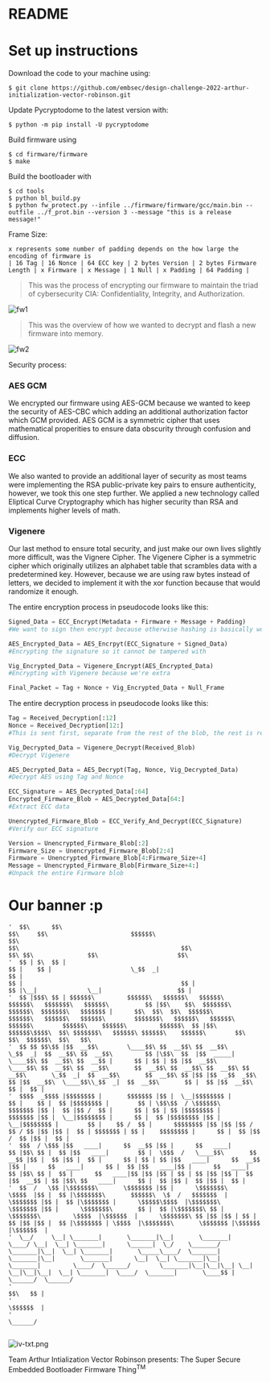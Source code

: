 # README

# Set up instructions

Download the code to your machine using:
```
$ git clone https://github.com/embsec/design-challenge-2022-arthur-initialization-vector-robinson.git
```

Update Pycryptodome to the latest version with:
```
$ python -m pip install -U pycryptodome
```

Build firmware using
```
$ cd firmware/firmware
$ make
```

Build the bootloader with
```
$ cd tools
$ python bl_build.py
$ python fw_protect.py --infile ../firmware/firmware/gcc/main.bin --outfile ../f_prot.bin --version 3 --message "this is a release message!"
```


Frame Size:
```
x represents some number of padding depends on the how large the encoding of firmware is
| 16 Tag | 16 Nonce | 64 ECC key | 2 bytes Version | 2 bytes Firmware Length | x Firmware | x Message | 1 Null | x Padding | 64 Padding |
```

> This was the process of encrypting our firmware to maintain the triad of cybersecurity CIA: Confidentiality, Integrity, and Authorization.

![fw1](fwprotect.PNG)

> This was the overview of how we wanted to decrypt and flash a new firmware into memory.

![fw2](fwprotect2.PNG)

Security process:

### AES GCM
We encrypted our firmware using AES-GCM because we wanted to keep the security of AES-CBC which adding an additional authorization factor which GCM provided. AES GCM is a symmetric cipher that uses mathematical properities to ensure data obscurity through confusion and diffusion.

### ECC
We also wanted to provide an additional layer of security as most teams were implementing the RSA public-private key pairs to ensure authenticity, however, we took this one step further. We applied a new technology called Eliptical Curve Cryptography which has higher security than RSA and implements higher levels of math.

### Vigenere
Our last method to ensure total security, and just make our own lives slightly more difficult, was the Vignere Cipher. The Vigenere Cipher is a symmetric cipher which originally utilizes an alphabet table that scrambles data with a predetermined key. However, because we are using raw bytes instead of letters, we decided to implement it with the xor function because that would randomize it enough.

The entire encryption process in pseudocode looks like this:

```py
Signed_Data = ECC_Encrypt(Metadata + Firmware + Message + Padding)
#We want to sign then encrypt because otherwise hashing is basically worthless

AES_Encrypted_Data = AES_Encrpyt(ECC_Signature + Signed_Data)
#Encrypting the signature so it cannot be tampered with

Vig_Encrypted_Data = Vigenere_Encrypt(AES_Encrypted_Data)
#Encrypting with Vigenere because we're extra

Final_Packet = Tag + Nonce + Vig_Encrypted_Data + Null_Frame
```

The entire decryption process in pseudocode looks like this:

```py
Tag = Received_Decryption[:12]
Nonce = Received_Decryption[12:]
#This is sent first, separate from the rest of the blob, the rest is received in frames of 64

Vig_Decrypted_Data = Vigenere_Decrypt(Received_Blob)
#Decrypt Vigenere

AES_Decrypted_Data = AES_Decrypt(Tag, Nonce, Vig_Decrypted_Data)
#Decrypt AES using Tag and Nonce

ECC_Signature = AES_Decrypted_Data[:64]
Encrypted_Firmware_Blob = AES_Decrypted_Data[64:]
#Extract ECC data

Unencrypted_Firmware_Blob = ECC_Verify_And_Decrypt(ECC_Signature)
#Verify our ECC signature

Version = Unencrypted_Firmware_Blob[:2]
Firmware_Size = Unencrypted_Firmware_Blob[2:4]
Firmware = Unencrypted_Firmware_Blob[4:Firmware_Size+4]
Message = Unencrypted_Firmware_Blob[Firmware_Size+4:]
#Unpack the entire Firmware blob
```


# Our banner :p

```
'  $$\      $$\                                                       $$\     $$\                       $$$$$$\                                                    $$\                                                                         $$\                                             $$\                               $$\ $$\               $$\                      $$\                                                   
'  $$ | $\  $$ |                                                      $$ |    $$ |                      \_$$  _|                                                   $$ |                                                                        $$ |                                            $$ |                              $$ |\__|              \__|                     $$ |                                                  
'  $$ |$$$\ $$ | $$$$$$\         $$$$$$\   $$$$$$\   $$$$$$\        $$$$$$\   $$$$$$$\   $$$$$$\          $$ |$$\    $$\  $$$$$$$\        $$$$$$\  $$$$$$$\   $$$$$$$ |      $$\  $$\  $$\  $$$$$$\         $$$$$$\   $$$$$$\   $$$$$$\        $$$$$$$\   $$$$$$\   $$$$$$\   $$$$$$\        $$$$$$\    $$$$$$\         $$$$$$\  $$ |$$\ $$$$$$\$$$$\  $$\ $$$$$$$\   $$$$$$\ $$$$$$\    $$$$$$\        $$\   $$\  $$$$$$\  $$\   $$\ 
'  $$ $$ $$\$$ |$$  __$$\        \____$$\ $$  __$$\ $$  __$$\       \_$$  _|  $$  __$$\ $$  __$$\         $$ |\$$\  $$  |$$  _____|       \____$$\ $$  __$$\ $$  __$$ |      $$ | $$ | $$ |$$  __$$\        \____$$\ $$  __$$\ $$  __$$\       $$  __$$\ $$  __$$\ $$  __$$\ $$  __$$\       \_$$  _|  $$  __$$\       $$  __$$\ $$ |$$ |$$  _$$  _$$\ $$ |$$  __$$\  \____$$\\_$$  _|  $$  __$$\       $$ |  $$ |$$  __$$\ $$ |  $$ |
'  $$$$  _$$$$ |$$$$$$$$ |       $$$$$$$ |$$ |  \__|$$$$$$$$ |        $$ |    $$ |  $$ |$$$$$$$$ |        $$ | \$$\$$  / \$$$$$$\         $$$$$$$ |$$ |  $$ |$$ /  $$ |      $$ | $$ | $$ |$$$$$$$$ |       $$$$$$$ |$$ |  \__|$$$$$$$$ |      $$ |  $$ |$$$$$$$$ |$$ |  \__|$$$$$$$$ |        $$ |    $$ /  $$ |      $$$$$$$$ |$$ |$$ |$$ / $$ / $$ |$$ |$$ |  $$ | $$$$$$$ | $$ |    $$$$$$$$ |      $$ |  $$ |$$ /  $$ |$$ |  $$ |
'  $$$  / \$$$ |$$   ____|      $$  __$$ |$$ |      $$   ____|        $$ |$$\ $$ |  $$ |$$   ____|        $$ |  \$$$  /   \____$$\       $$  __$$ |$$ |  $$ |$$ |  $$ |      $$ | $$ | $$ |$$   ____|      $$  __$$ |$$ |      $$   ____|      $$ |  $$ |$$   ____|$$ |      $$   ____|        $$ |$$\ $$ |  $$ |      $$   ____|$$ |$$ |$$ | $$ | $$ |$$ |$$ |  $$ |$$  __$$ | $$ |$$\ $$   ____|      $$ |  $$ |$$ |  $$ |$$ |  $$ |
'  $$  /   \$$ |\$$$$$$$\       \$$$$$$$ |$$ |      \$$$$$$$\         \$$$$  |$$ |  $$ |\$$$$$$$\       $$$$$$\  \$  /   $$$$$$$  |      \$$$$$$$ |$$ |  $$ |\$$$$$$$ |      \$$$$$\$$$$  |\$$$$$$$\       \$$$$$$$ |$$ |      \$$$$$$$\       $$ |  $$ |\$$$$$$$\ $$ |      \$$$$$$$\         \$$$$  |\$$$$$$  |      \$$$$$$$\ $$ |$$ |$$ | $$ | $$ |$$ |$$ |  $$ |\$$$$$$$ | \$$$$  |\$$$$$$$\       \$$$$$$$ |\$$$$$$  |\$$$$$$  |
'  \__/     \__| \_______|       \_______|\__|       \_______|         \____/ \__|  \__| \_______|      \______|  \_/    \_______/        \_______|\__|  \__| \_______|       \_____\____/  \_______|       \_______|\__|       \_______|      \__|  \__| \_______|\__|       \_______|         \____/  \______/        \_______|\__|\__|\__| \__| \__|\__|\__|  \__| \_______|  \____/  \_______|       \____$$ | \______/  \______/ 
'                                                                                                                                                                                                                                                                                                                                                                                                       $$\   $$ |                    
'                                                                                                                                                                                                                                                                                                                                                                                                       \$$$$$$  |                    
'                                                                                                                                                                                                                                                                                                                                                                                                        \______/                     


```

![iv-txt.png](iv-txt.png)

Team Arthur Intialization Vector Robinson presents: The Super Secure Embedded Bootloader Firmware Thing<sup>TM</sup>

